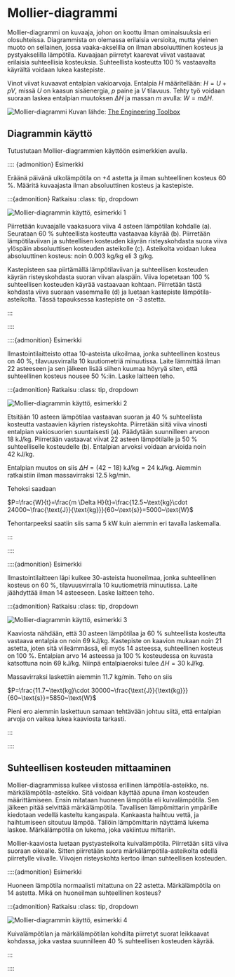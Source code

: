 # Mollier-diagrammi

Mollier-diagrammi on kuvaaja, johon on koottu ilman ominaisuuksia eri olosuhteissa. Diagrammista on olemassa erilaisia versioita, mutta yleinen muoto on sellainen, jossa vaaka-akselilla on ilman absoluuttinen kosteus ja pystyakselilla lämpötila. Kuvaajaan piirretyt kaarevat viivat vastaavat erilaisia suhteellisia kosteuksia. Suhteellista kosteutta 100 % vastaavalta käyrältä voidaan lukea kastepiste.

Vinot viivat kuvaavat entalpian vakioarvoja. Entalpia $H$ määritellään: $H=U+pV$, missä $U$ on kaasun sisäenergia, $p$ paine ja $V$ tilavuus. Tehty työ voidaan suoraan laskea entalpian muutoksen $\Delta H$ ja massan $m$ avulla: $W=m \Delta H$.

![Mollier-diagrammi](mollierkuva.gif)
Kuvan lähde: [The Engineering Toolbox](https://www.engineeringtoolbox.com/psychrometric-chart-mollier-d_27.html)

## Diagrammin käyttö

Tutustutaan Mollier-diagrammien käyttöön esimerkkien avulla.

:::: {admonition} Esimerkki

Eräänä päivänä ulkolämpötila on +4 astetta ja ilman suhteellinen kosteus 60 %. Määritä kuvaajasta ilman absoluuttinen kosteus ja kastepiste.

:::{admonition} Ratkaisu
:class: tip, dropdown

![Mollier-diagrammin käyttö, esimerkki 1](mollier_esim1.gif)

Piirretään kuvaajalle vaakasuora viiva 4 asteen lämpötilan kohdalle (a). Seurataan 60 % suhteellista kosteutta vastaavaa käyrää (b). Piirretään lämpötilaviivan ja suhteellisen kosteuden käyrän risteyskohdasta suora viiva ylöspäin absoluuttisen kosteuden asteikolle (c). Asteikolta voidaan lukea absoluuttinen kosteus: noin 0.003 kg/kg eli 3 g/kg.

Kastepisteen saa piirtämällä lämpötilaviivan ja suhteellisen kosteuden käyrän risteyskohdasta suoran viivan alaspäin. Viiva lopetetaan 100 % suhteellisen kosteuden käyrää vastaavaan kohtaan. Piirretään tästä kohdasta viiva suoraan vasemmalle (d) ja luetaan kastepiste lämpötila-asteikolta. Tässä tapauksessa kastepiste on -3 astetta.

:::

::::

::::{admonition} Esimerkki

Ilmastointilaitteisto ottaa 10-asteista ulkoilmaa, jonka suhteellinen kosteus on 40 %, tilavuusvirralla 10 kuutiometriä minuutissa. Laite lämmittää ilman 22 asteeseen ja sen jälkeen lisää siihen kuumaa höyryä siten, että suhteellinen kosteus nousee 50 %:iin. Laske laitteen teho.

:::{admonition} Ratkaisu
:class: tip, dropdown

![Mollier-diagrammin käyttö, esimerkki 2](mollier_esim2.gif)

Etsitään 10 asteen lämpötilaa vastaavan suoran ja 40 % suhteellista kosteutta vastaavien käyrien risteyskohta. Piirretään siitä viiva vinosti entalpian vakiosuorien suuntaisesti (a). Päädytään suunnilleen arvoon $18~\text{kJ/kg}$. Piirretään vastaavat viivat 22 asteen lämpötilalle ja 50 % suhteelliselle kosteudelle (b). Entalpian arvoksi voidaan arvioida noin $42~\text{kJ/kg}$.

Entalpian muutos on siis $\Delta H =(42-18)~\text{kJ/kg} = 24~\text{kJ/kg}$. Aiemmin ratkaistiin ilman massavirraksi 12.5 kg/min. 

Tehoksi saadaan

$P=\frac{W}{t}=\frac{m \Delta H}{t}=\frac{12.5~\text{kg}\cdot 24000~\frac{\text{J}}{\text{kg}}}{60~\text{s}}=5000~\text{W}$

Tehontarpeeksi saatiin siis sama 5 kW kuin aiemmin eri tavalla laskemalla.

:::

::::

::::{admonition} Esimerkki

Ilmastointilaitteen läpi kulkee 30-asteista huoneilmaa, jonka suhteellinen kosteus on 60 %, tilavuusvirralla 10 kuutiometriä minuutissa. Laite jäähdyttää ilman 14 asteeseen. Laske laitteen teho.

:::{admonition} Ratkaisu
:class: tip, dropdown

![Mollier-diagrammin käyttö, esimerkki 3](mollier_esim3.gif)

Kaaviosta nähdään, että 30 asteen lämpötilaa ja 60 % suhteellista kosteutta vastaava entalpia on noin $69~\text{kJ/kg}$. Kastepiste on kaavion mukaan noin 21 astetta, joten sitä viileämmässä, eli myös 14 asteessa, suhteellinen kosteus on 100 %. Entalpian arvo 14 asteessa ja 100 % kosteudessa on kuvasta katsottuna noin $69~\text{kJ/kg}$. Niinpä entalpiaeroksi tulee $\Delta H = 30~\text{kJ/kg}$.

Massavirraksi laskettiin aiemmin 11.7 kg/min. Teho on siis

$P=\frac{11.7~\text{kg}\cdot 30000~\frac{\text{J}}{\text{kg}}}{60~\text{s}}=5850~\text{W}$

Pieni ero aiemmin laskettuun samaan tehtävään johtuu siitä, että entalpian arvoja on vaikea lukea kaaviosta tarkasti.

:::

::::

## Suhteellisen kosteuden mittaaminen

Mollier-diagrammissa kulkee viistossa erillinen lämpötila-asteikko, ns. märkälämpötila-asteikko. Sitä voidaan käyttää apuna ilman kosteuden määrittämiseen. Ensin mitataan huoneen lämpötila eli kuivalämpötila. Sen jälkeen pitää selvittää märkälämpötila. Tavallisen lämpömittarin ympärille kiedotaan vedellä kasteltu kangaspala. Kankaasta haihtuu vettä, ja haihtumiseen sitoutuu lämpöä. Tällöin lämpömittarin näyttämä lukema laskee. Märkälämpötila on lukema, joka vakiintuu mittariin.

Mollier-kaaviosta luetaan pystyasteikolta kuivalämpötila. Piirretään siitä viiva suoraan oikealle. Sitten piirretään suora märkälämpötila-asteikolta edellä piirretylle viivalle. Viivojen risteyskohta kertoo ilman suhteellisen kosteuden.

::::{admonition} Esimerkki

Huoneen lämpötila normaalisti mitattuna on 22 astetta. Märkälämpötila on 14 astetta. Mikä on huoneilman suhteellinen kosteus?

:::{admonition} Ratkaisu
:class: tip, dropdown

![Mollier-diagrammin käyttö, esimerkki 4](mollier_esim4.gif)

Kuivalämpötilan ja märkälämpötilan kohdilta piirretyt suorat leikkaavat kohdassa, joka vastaa suunnilleen 40 % suhteellisen kosteuden käyrää.

:::

::::
